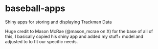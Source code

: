 # baseball-apps
Shiny apps for storing and displaying Trackman Data

Huge credit to Mason McRae (@mason_mcrae on X) for the base of all of this, I basically copied his shiny app and added my stuff+ model and adjusted to to fit our specific needs.
